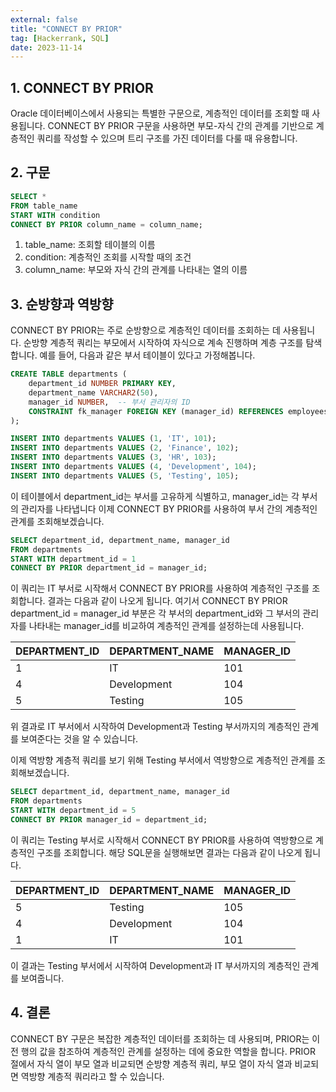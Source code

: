 ```yaml
---
external: false
title: "CONNECT BY PRIOR"
tag: [Hackerrank, SQL]
date: 2023-11-14
---
```


## 1. CONNECT BY PRIOR

 Oracle 데이터베이스에서 사용되는 특별한 구문으로, 계층적인 데이터를 조회할 때 사용됩니다.
CONNECT BY PRIOR 구문을 사용하면 부모-자식 간의 관계를 기반으로 계층적인 쿼리를 작성할 수 있으며 트리 구조를 가진 데이터를 다룰 때 유용합니다.

## 2. 구문

```sql
SELECT * 
FROM table_name
START WITH condition
CONNECT BY PRIOR column_name = column_name;
```

1. table_name: 조회할 테이블의 이름
2. condition: 계층적인 조회를 시작할 때의 조건
3. column_name: 부모와 자식 간의 관계를 나타내는 열의 이름

## 3. 순방향과 역방향

CONNECT BY PRIOR는 주로 순방향으로 계층적인 데이터를 조회하는 데 사용됩니다.
순방향 계층적 쿼리는 부모에서 시작하여 자식으로 계속 진행하며 계층 구조를 탐색합니다.
예를 들어, 다음과 같은 부서 테이블이 있다고 가정해봅니다.

```sql
CREATE TABLE departments (
    department_id NUMBER PRIMARY KEY,
    department_name VARCHAR2(50),
    manager_id NUMBER,  -- 부서 관리자의 ID
    CONSTRAINT fk_manager FOREIGN KEY (manager_id) REFERENCES employees(employee_id)
);

INSERT INTO departments VALUES (1, 'IT', 101);
INSERT INTO departments VALUES (2, 'Finance', 102);
INSERT INTO departments VALUES (3, 'HR', 103);
INSERT INTO departments VALUES (4, 'Development', 104);
INSERT INTO departments VALUES (5, 'Testing', 105);
```

이 테이블에서 department_id는 부서를 고유하게 식별하고, manager_id는 각 부서의 관리자를 나타냅니다
이제 CONNECT BY PRIOR를 사용하여 부서 간의 계층적인 관계를 조회해보겠습니다.

```sql
SELECT department_id, department_name, manager_id
FROM departments
START WITH department_id = 1
CONNECT BY PRIOR department_id = manager_id;
```

이 쿼리는 IT 부서로 시작해서 CONNECT BY PRIOR를 사용하여 계층적인 구조를 조회합니다.
결과는 다음과 같이 나오게 됩니다. 여기서 CONNECT BY PRIOR department_id = manager_id 부분은 각 부서의 department_id와 그 부서의 관리자를 나타내는 manager_id를 비교하여 계층적인 관계를 설정하는데 사용됩니다.

| DEPARTMENT_ID | DEPARTMENT_NAME | MANAGER_ID |
|---------------|------------------|------------|
| 1             | IT               | 101        |
| 4             | Development      | 104        |
| 5             | Testing          | 105        |

위 결과로 IT 부서에서 시작하여 Development과 Testing 부서까지의 계층적인 관계를 보여준다는 것을 알 수 있습니다.

이제 역방향 계층적 쿼리를 보기 위해 Testing 부서에서 역방향으로 계층적인 관계를 조회해보겠습니다.

```sql
SELECT department_id, department_name, manager_id
FROM departments
START WITH department_id = 5
CONNECT BY PRIOR manager_id = department_id;
```

이 쿼리는 Testing 부서로 시작해서 CONNECT BY PRIOR를 사용하여 역방향으로 계층적인 구조를 조회합니다. 해당 SQL문을 실행해보면 결과는 다음과 같이 나오게 됩니다.

| DEPARTMENT_ID | DEPARTMENT_NAME | MANAGER_ID |
|---------------|------------------|------------|
| 5             | Testing          | 105        |
| 4             | Development      | 104        |
| 1             | IT               | 101        |

이 결과는 Testing 부서에서 시작하여 Development과 IT 부서까지의 계층적인 관계를 보여줍니다.

## 4. 결론

CONNECT BY 구문은 복잡한 계층적인 데이터를 조회하는 데 사용되며, PRIOR는 이전 행의 값을 참조하여 계층적인 관계를 설정하는 데에 중요한 역할을 합니다.
PRIOR 절에서 자식 열이 부모 열과 비교되면 순방향 계층적 쿼리, 부모 열이 자식 열과 비교되면 역방향 계층적 쿼리라고 할 수 있습니다.
